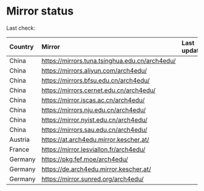 <script src="./time.js"></script>
# Mirror status
Last check: <script type="text/javascript">localize(1728098745.9201026);</script>

|Country|Mirror|Last update|
|:------|:-----|:----------|
|China|https://mirrors.tuna.tsinghua.edu.cn/arch4edu/|<script type="text/javascript">localize(1728067386);</script>|
|China|https://mirrors.aliyun.com/arch4edu/|<script type="text/javascript">localize(1728067386);</script>|
|China|https://mirrors.bfsu.edu.cn/arch4edu/|<script type="text/javascript">localize(1728067386);</script>|
|China|https://mirrors.cernet.edu.cn/arch4edu/|<script type="text/javascript">localize(1728067386);</script>|
|China|https://mirror.iscas.ac.cn/arch4edu/|<script type="text/javascript">localize(1728067386);</script>|
|China|https://mirrors.nju.edu.cn/arch4edu/|<script type="text/javascript">localize(1728067386);</script>|
|China|https://mirror.nyist.edu.cn/arch4edu/|<script type="text/javascript">localize(1728067386);</script>|
|China|https://mirrors.sau.edu.cn/arch4edu/|<script type="text/javascript">localize(1728067386);</script>|
|Austria|https://at.arch4edu.mirror.kescher.at/|<script type="text/javascript">localize(1728067386);</script>|
|France|https://mirror.lesviallon.fr/arch4edu/|<script type="text/javascript">localize(1728067386);</script>|
|Germany|https://pkg.fef.moe/arch4edu/|<script type="text/javascript">localize(1728067386);</script>|
|Germany|https://de.arch4edu.mirror.kescher.at/|<script type="text/javascript">localize(1728067386);</script>|
|Germany|https://mirror.sunred.org/arch4edu/|<script type="text/javascript">localize(1728067386);</script>|

<script src="./tablefilter/tablefilter.js"></script>
<script src="./table.js"></script>